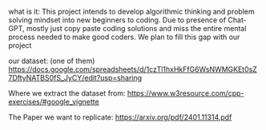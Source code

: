 what is it:
This project intends to develop algorithmic thinking and problem solving mindset into new beginners to coding. Due to presence of Chat-GPT, mostly just copy paste coding solutions and miss the entire mental process needed to make good coders. We plan to fill this gap with our project

our dataset: (one of them)
https://docs.google.com/spreadsheets/d/1czTl1hxHkFfG6WsNWMGKEt0sZ7DftyNATBS0fS_JyCY/edit?usp=sharing

Where we extract the dataset from:
https://www.w3resource.com/cpp-exercises/#google_vignette

The Paper we want to replicate:
https://arxiv.org/pdf/2401.11314.pdf
